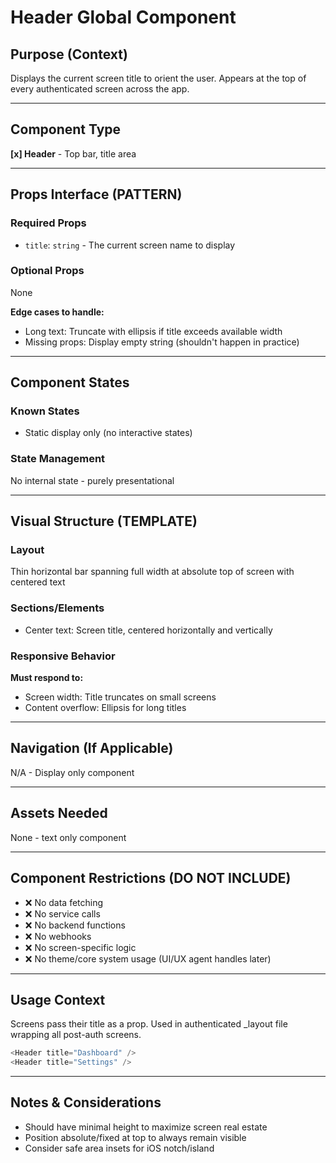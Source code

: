 # Header Global Component

## Purpose (Context)
Displays the current screen title to orient the user. Appears at the top of every authenticated screen across the app.

---

## Component Type
**[x] Header** - Top bar, title area

---

## Props Interface (PATTERN)

### Required Props
- `title`: `string` - The current screen name to display

### Optional Props  
None

**Edge cases to handle:**
- Long text: Truncate with ellipsis if title exceeds available width
- Missing props: Display empty string (shouldn't happen in practice)

---

## Component States

### Known States
- Static display only (no interactive states)

### State Management
No internal state - purely presentational

---

## Visual Structure (TEMPLATE)

### Layout
Thin horizontal bar spanning full width at absolute top of screen with centered text

### Sections/Elements
- Center text: Screen title, centered horizontally and vertically

### Responsive Behavior
**Must respond to:** 
- Screen width: Title truncates on small screens
- Content overflow: Ellipsis for long titles

---

## Navigation (If Applicable)
N/A - Display only component

---

## Assets Needed
None - text only component

---

## Component Restrictions (DO NOT INCLUDE)
- ❌ No data fetching
- ❌ No service calls
- ❌ No backend functions
- ❌ No webhooks  
- ❌ No screen-specific logic
- ❌ No theme/core system usage (UI/UX agent handles later)

---

## Usage Context
Screens pass their title as a prop. Used in authenticated _layout file wrapping all post-auth screens.
```typescript
<Header title="Dashboard" />
<Header title="Settings" />
```

---

## Notes & Considerations
- Should have minimal height to maximize screen real estate
- Position absolute/fixed at top to always remain visible
- Consider safe area insets for iOS notch/island